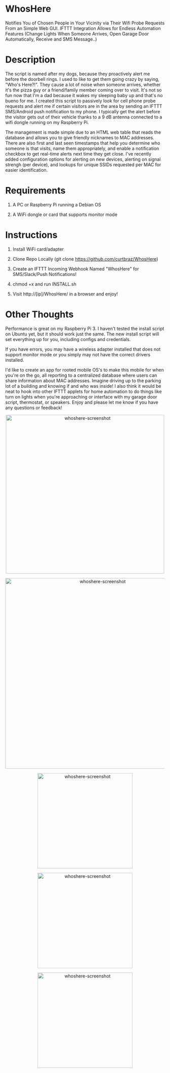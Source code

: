 # WhosHere
Notifies You of Chosen People in Your Vicinity via Their Wifi Probe Requests From an Simple Web GUI.  IFTTT Integration Allows for Endless Automation Features (Change Lights When Someone Arrives, Open Garage Door Automatically, Receive and SMS Message..)

# Description
The script is named after my dogs, because they proactively alert me before the doorbell rings.  I used to like to get them going crazy by saying, "Who's Here?!". They cause a lot of noise when someone arrives, whether it's the pizza guy or a friend/family member coming over to visit.  It's not so fun now that I'm a dad because it wakes my sleeping baby up and that's no bueno for me.  I created this script to passively look for cell phone probe requests and alert me if certain visitors are in the area by sending an IFTTT SMS/Android push notification to my phone.  I typically get the alert before the visitor gets out of their vehicle thanks to a 9 dB antenna connected to a wifi dongle running on my Raspberry Pi.

The management is made simple due to an HTML web table that reads the database and allows you to give friendly nicknames to MAC addresses.  There are also first and last seen timestamps that help you determine who someone is that visits, name them appropriately, and enable a notification checkbox to get real-time alerts next time they get close.  I've recently added configuration options for alerting on new devices, alerting on signal strengh (per device), and lookups for unique SSIDs requested per MAC for easier identification. 

# Requirements
1) A PC or Raspberry Pi running a Debian OS

2) A WiFi dongle or card that supports monitor mode


# Instructions
1) Install WiFi card/adapter

2) Clone Repo Locally (git clone https://github.com/curtbraz/WhosHere) 

3) Create an IFTTT Incoming Webhook Named "WhosHere" for SMS/Slack/Push Notifications!

4) chmod +x and run INSTALL.sh

5) Visit http://[ip]/WhosHere/ in a browser and enjoy!


# Other Thoughts
Performance is great on my Raspberry Pi 3.  I haven't tested the install script on Ubuntu yet, but it should work just the same.  The new install script will set everything up for you, including configs and credentials.

If you have errors, you may have a wireless adapter installed that does not support monitor mode or you simply may not have the correct drivers installed.  

I'd like to create an app for rooted mobile OS's to make this mobile for when you're on the go, all reporting to a centralized database where users can share information about MAC addresses.  Imagine driving up to the parking lot of a building and knowing if and who was inside!  I also think it would be neat to hook into other IFTTT applets for home automation to do things like turn on lights when you're approaching or interface with my garage door script, thermostat, or speakers.  Enjoy and please let me know if you have any questions or feedback!  


<p align="center"><img align="center" width="500" alt="whoshere-screenshot" src="https://cloud.githubusercontent.com/assets/17833760/14305192/e6076f6a-fb87-11e5-95c7-29b2404f10aa.jpg"></p>


<p align="center"><img align="center" width="600" alt="whoshere-screenshot" src="https://i.imgur.com/CdJ8Jyz.jpg"></p>

<p align="center"><img align="center" width="300" alt="whoshere-screenshot" src="https://i.imgur.com/QimAZbC.png"></p>

<p align="center"><img align="center" width="300" alt="whoshere-screenshot" src="https://i.imgur.com/r6kQzKP.png"></p>

<p align="center"><img align="center" width="300" alt="whoshere-screenshot" src="https://cloud.githubusercontent.com/assets/17833760/14305217/1fe3105e-fb88-11e5-920c-3fd7e1a5c001.png"></p>
